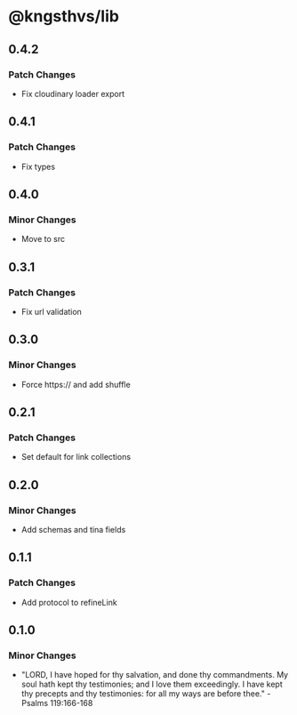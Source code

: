 # @kngsthvs/lib

## 0.4.2

### Patch Changes

- Fix cloudinary loader export

## 0.4.1

### Patch Changes

- Fix types

## 0.4.0

### Minor Changes

- Move to src

## 0.3.1

### Patch Changes

- Fix url validation

## 0.3.0

### Minor Changes

- Force https:// and add shuffle

## 0.2.1

### Patch Changes

- Set default for link collections

## 0.2.0

### Minor Changes

- Add schemas and tina fields

## 0.1.1

### Patch Changes

- Add protocol to refineLink

## 0.1.0

### Minor Changes

- "LORD, I have hoped for thy salvation, and done thy commandments. My soul hath kept thy testimonies; and I love them exceedingly. I have kept thy precepts and thy testimonies: for all my ways are before thee." - Psalms 119:166-168
